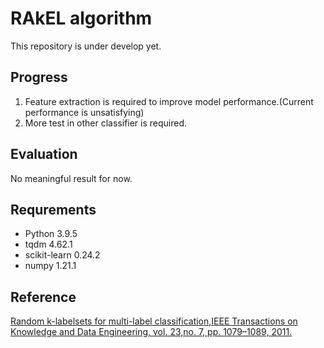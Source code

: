﻿# RAkEL algorithm

This repository is under develop yet.

## Progress

1. Feature extraction is required to improve model performance.(Current performance is unsatisfying)
2. More test in other classifier is required.

## Evaluation
<!-- |evaluation criterion |LP||||
|---|---|---|---|---|
|hamming loss|||||
|ranking loss|||||
|one error||||| -->

No meaningful result for now.

## Requrements

- Python 3.9.5
- tqdm 4.62.1
- scikit-learn 0.24.2
- numpy 1.21.1

## Reference

[Random k-labelsets for multi-label classification,IEEE Transactions on Knowledge and Data Engineering, vol. 23,no. 7, pp. 1079–1089, 2011.][2]


  [1]: http://mulan.sourceforge.net/datasets-mlc.html
  [2]: https://ieeexplore.ieee.org/abstract/document/5567103




